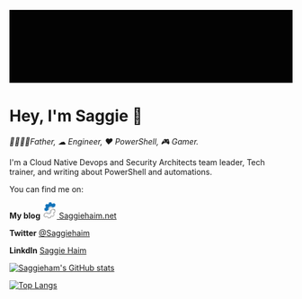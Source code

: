 [![alt text](https://github.com/Saggiehaim/saggiehaim/blob/master/media/coverimage.gif "Saggie Haim Github cover image")](https://github.com/Saggiehaim)

# Hey, I'm Saggie 👋

_👨‍👩‍👧‍👧Father, ☁ Engineer, ❤ PowerShell, 🎮 Gamer._

I'm a Cloud Native Devops and Security Architects team leader, Tech trainer, and writing about PowerShell and automations.

You can find me on:

 **My blog** <a href="https://www.saggiehaim.net"><img height="30" src="https://github.com/Saggiehaim/saggiehaim/blob/master/media/white_logo.png"> Saggiehaim.net</a>

 **Twitter** [@Saggiehaim](https://twitter.com/SaggieHaim)
 
 **LinkdIn** [Saggie Haim](https://www.linkedin.com/in/saggie/)


[![Saggieham's GitHub stats](https://github-readme-stats-ruby-one.vercel.app/api?username=saggiehaim&show_icons=true&theme=cobalt)](https://github.com/saggiehaim/)

[![Top Langs](https://github-readme-stats-ruby-one.vercel.app/api/top-langs/?username=saggiehaim&layout=compact&theme=cobalt)](https://github.com/saggiehaim/)

